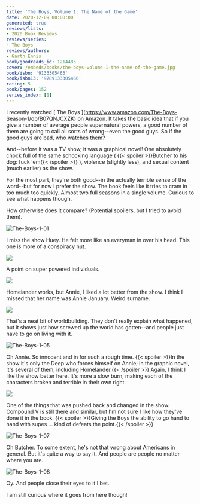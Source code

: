 ```yaml
---
title: 'The Boys, Volume 1: The Name of the Game'
date: 2020-12-09 00:00:00
generated: true
reviews/lists:
- 2020 Book Reviews
reviews/series:
- The Boys
reviews/authors:
- Garth Ennis
book/goodreads_id: 1214485
cover: /embeds/books/the-boys-volume-1-the-name-of-the-game.jpg
book/isbn: '9133305463'
book/isbn13: '9789133305466'
rating: 5
book/pages: 152
series_index: [1]
---
```

I recently watched [ The Boys ](https://www.amazon.com/The-Boys- Season-1/dp/B07QNJCXZK) on Amazon. It takes the basic idea that if you give a number of average people supernatural powers, a good number of them are going to call all sorts of wrong--even the good guys. So if the good guys are bad, [ who watches them? ](https://en.wikipedia.org/wiki/Quis_custodiet_ipsos_custodes%3F)  

And--before it was a TV show, it was a graphical novel! One absolutely chock full of the same schocking language (  {{< spoiler >}}Butcher to his dog: fuck 'em{{< /spoiler >}}  ), violence (slightly less), and sexual content (much earlier) as the show.  

<!--more-->

For the most part, they're both good--in the actually terrible sense of the word--but for now I prefer the show. The book feels like it tries to cram in too much too quickly. Almost two full seasons in a single volume. Curious to see what happens though.  

How otherwise does it compare? (Potential spoilers, but I tried to avoid them).  

![The-Boys-1-01](/embeds/books/attachments/the-boys-1-01.jpg)  

I miss the show Huey. He felt more like an everyman in over his head. This one is more of a conspiracy nut.  

![](/embeds/books/attachments/The-Boys-1-02.jpg)

A point on super powered individuals.  

![](/embeds/books/attachments/The-Boys-1-03.jpg)

Homelander works, but Annie, I liked a lot better from the show. I think I missed that her name was Annie January. Weird surname.  

![](/embeds/books/attachments/The-Boys-1-04.jpg)

That's a neat bit of worldbuilding. They don't really explain what happened, but it shows just how screwed up the world has gotten--and people just have to go on living with it.  

![The-Boys-1-05](/embeds/books/attachments/the-boys-1-05.jpg)  

Oh Annie. So innocent and in for such a rough time.  {{< spoiler >}}In the show it's only the Deep who forces himself on Annie; in the graphic novel, it's several of them, including Homelander.{{< /spoiler >}}  Again, I think I like the show better here. It's more a slow burn, making each of the characters broken and terrible in their own right.  

![](/embeds/books/attachments/The-Boys-1-06.jpg)

One of the things that was pushed back and changed in the show. Compound V is still there and similar, but I'm not sure I like how they've done it in the book.  {{< spoiler >}}Giving the Boys the ability to go hand to hand with supes ... kind of defeats the point.{{< /spoiler >}}  

![The-Boys-1-07](/embeds/books/attachments/the-boys-1-07.jpg)  

Oh Butcher. To some extent, he's not that wrong about Americans in general. But it's quite a way to say it. And people are people no matter where you are.  

![The-Boys-1-08](/embeds/books/attachments/the-boys-1-08.jpg)  

Oy. And people close their eyes to it I bet.  

I am still curious where it goes from here though!